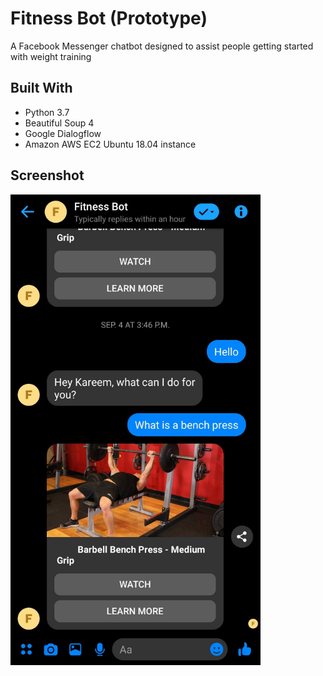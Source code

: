 # Fitness Bot (Prototype)
A Facebook Messenger chatbot designed to assist people getting started with weight training

## Built With
* Python 3.7
* Beautiful Soup 4
* Google Dialogflow
* Amazon AWS EC2 Ubuntu 18.04 instance

## Screenshot
<img src="https://github.com/kelwishahy/fitness_chatbot/blob/master/Screenshot_20200113-221703_Messenger.jpg" width="400"/>
